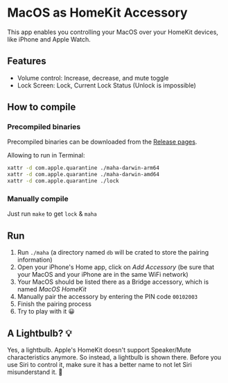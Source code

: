 # MacOS as HomeKit Accessory

This app enables you controlling your MacOS over your HomeKit devices, like iPhone and Apple Watch.

## Features

- Volume control: Increase, decrease, and mute toggle
- Lock Screen: Lock, Current Lock Status (Unlock is impossible)

## How to compile

### Precompiled binaries

Precompiled binaries can be downloaded from the [Release pages](https://github.com/movsb/macos-as-homekit-accessory/releases).

Allowing to run in Terminal:

```bash
xattr -d com.apple.quarantine ./maha-darwin-arm64
xattr -d com.apple.quarantine ./maha-darwin-amd64
xattr -d com.apple.quarantine ./lock
```

### Manually compile

Just run `make` to get `lock` & `maha`

## Run

1. Run `./maha` (a directory named `db` will be crated to store the pairing information)
2. Open your iPhone's Home app, click on *Add Accessory* (be sure that your MacOS and your iPhone are in the same WiFi network)
3. Your MacOS should be listed there as a Bridge accessory, which is named *MacOS HomeKit*
4. Manually pair the accessory by entering the PIN code `00102003`
5. Finish the pairing process
6. Try to play with it 😀

## A Lightbulb? 💡

Yes, a lightbulb. Apple's HomeKit doesn't support Speaker/Mute characteristics anymore.
So instead, a lightbulb is shown there. Before you use Siri to control it, make sure it has a better name to not let Siri misunderstand it. 🥵

